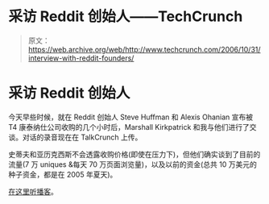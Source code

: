# 采访 Reddit 创始人——TechCrunch

> 原文：<https://web.archive.org/web/http://www.techcrunch.com/2006/10/31/interview-with-reddit-founders/>

# 采访 Reddit 创始人

今天早些时候，就在 Reddit 创始人 Steve Huffman 和 Alexis Ohanian 宣布被 T4 康泰纳仕公司收购的几个小时后，Marshall Kirkpatrick 和我与他们进行了交谈。对话的录音现在在 TalkCrunch 上传。

史蒂夫和亚历克西斯不会透露收购价格(即使在压力下)，但他们确实谈到了目前的流量(7 万 uniques &每天 70 万页面浏览量)，以及以前的资金(总共 10 万美元的种子资金，都是在 2005 年夏天)。

[在这里听播客](https://web.archive.org/web/20211024091818/http://www.talkcrunch.com/2006/10/31/reddit-acquired-interview-with-founders/)。